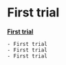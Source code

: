 # First trial

<ins>**First trial**</ins>

```{admonition} Key Insights
- First trial
- First trial
- First trial
```

